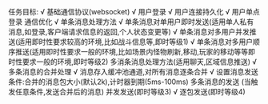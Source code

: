 任务目标:
  √ 基础通信协议(websocket)
  √ 用户登录
  √ 用户连接持久化
  √ 用户单点登录
  通信优化
    √ 单条消息处理方法
      √ 单条消息对单用户即时发送(适用单人私有消息,如登录,客户端请求信息的返回,个人状态变更等)
      √ 单条消息对多用户并发推送(适用即时性要求较高的环境,比如战斗信息等,即时等级1)
      √ 单条消息对多用户顺序推送(适用即时性要求一般的环境,比如场景内怪物刷新,移动,玩家的移动等等即时性要求一般的环境,即时等级2)
    多消条消息处理方法(适用聊天,区域信息推送)
      √ 多条消息的合并处理
        √ 消息存入缓冲池通道,对所有消息逐条合并
        √ 设置消息发送条件:合并的消息包大小(默认2k),计时器到期(5ms-100ms)
      多条消息的发送  (当触发任意条件,发送合并后的消息)
        并发发送(即时等级3)
        √ 逐包发送(即时等级4)
